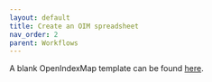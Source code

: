 ```yaml
---
layout: default
title: Create an OIM spreadsheet
nav_order: 2
parent: Workflows
---
```

A blank OpenIndexMap template can be found [here](https://docs.google.com/spreadsheets/d/1LX27RTQgQp_yy2hlyZcDvanhvaUp_Ly25iOJ26cCKug/edit?usp=sharing).
